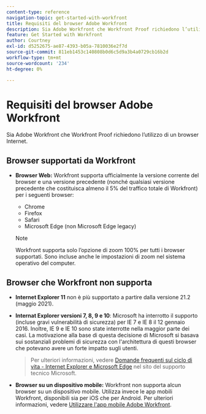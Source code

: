 ```yaml
---
content-type: reference
navigation-topic: get-started-with-workfront
title: Requisiti del browser Adobe Workfront
description: Sia Adobe Workfront che Workfront Proof richiedono l’utilizzo di un browser Internet.
feature: Get Started with Workfront
author: Courtney
exl-id: d5252675-ae87-4393-b05a-7810036e2f7d
source-git-commit: 811eb1453c140808b0d6c5d9a3b4a0729cb16b2d
workflow-type: tm+mt
source-wordcount: '234'
ht-degree: 0%

---
```


# Requisiti del browser Adobe Workfront

<!--Audited: 01/2024-->

Sia Adobe Workfront che Workfront Proof richiedono l’utilizzo di un browser Internet.

## Browser supportati da Workfront

* **Browser Web:** Workfront supporta ufficialmente la versione corrente del browser e una versione precedente (nonché qualsiasi versione precedente che costituisca almeno il 5% del traffico totale di Workfront) per i seguenti browser:

   * Chrome
   * Firefox
   * Safari
   * Microsoft Edge (non Microsoft Edge legacy)

  >[!NOTE]
  >
  >Workfront supporta solo l’opzione di zoom 100% per tutti i browser supportati. Sono incluse anche le impostazioni di zoom nel sistema operativo del computer.

## Browser che Workfront non supporta

* **Internet Explorer 11** non è più supportato a partire dalla versione 21.2 (maggio 2021).

* **Internat Explorer versioni 7, 8, 9 e 10**: Microsoft ha interrotto il supporto (incluse gravi vulnerabilità di sicurezza) per IE 7 e IE 8 il 12 gennaio 2016. Inoltre, IE 9 e IE 10 sono state interrotte nella maggior parte dei casi. La motivazione alla base di questa decisione di Microsoft si basava sui sostanziali problemi di sicurezza con l&#39;architettura di questi browser che potevano avere un forte impatto sugli utenti.
  >Per ulteriori informazioni, vedere [Domande frequenti sul ciclo di vita - Internet Explorer e Microsoft Edge](https://support.microsoft.com/en-us/help/17454/lifecycle-faq-internet-explorer) nel sito del supporto tecnico Microsoft. <!--the title of this page changes; ensure accuracy-->

* **Browser su un dispositivo mobile:** Workfront non supporta alcun browser su un dispositivo mobile. Utilizza invece le app mobili Workfront, disponibili sia per iOS che per Android. Per ulteriori informazioni, vedere [Utilizzare l&#39;app mobile Adobe Workfront](../workfront-basics/mobile-apps/using-the-workfront-mobile-app/use-the-mobile-app.md).



